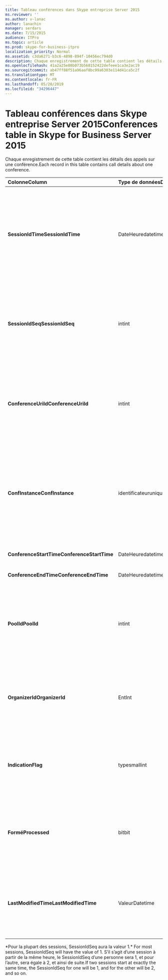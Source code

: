 ```yaml
---
title: Tableau conférences dans Skype entreprise Server 2015
ms.reviewer: ''
ms.author: v-lanac
author: lanachin
manager: serdars
ms.date: 7/15/2015
audience: ITPro
ms.topic: article
ms.prod: skype-for-business-itpro
localization_priority: Normal
ms.assetid: c3da6271-b3c6-4898-894f-10456ec794d0
description: Chaque enregistrement de cette table contient les détails des appels sur une conférence.
ms.openlocfilehash: 41a2a25e80b073b568152422defeee1ca3e2ac19
ms.sourcegitcommit: ab47ff88f51a96aaf8bc99a6303e114d41ca5c2f
ms.translationtype: MT
ms.contentlocale: fr-FR
ms.lasthandoff: 05/20/2019
ms.locfileid: "34296447"
---
```

# <a name="conferences-table-in-skype-for-business-server-2015"></a><span data-ttu-id="12b93-103">Tableau conférences dans Skype entreprise Server 2015</span><span class="sxs-lookup"><span data-stu-id="12b93-103">Conferences table in Skype for Business Server 2015</span></span>
 
<span data-ttu-id="12b93-104">Chaque enregistrement de cette table contient les détails des appels sur une conférence.</span><span class="sxs-lookup"><span data-stu-id="12b93-104">Each record in this table contains call details about one conference.</span></span>
  
|<span data-ttu-id="12b93-105">**Colonne**</span><span class="sxs-lookup"><span data-stu-id="12b93-105">**Column**</span></span>|<span data-ttu-id="12b93-106">**Type de données**</span><span class="sxs-lookup"><span data-stu-id="12b93-106">**Data Type**</span></span>|<span data-ttu-id="12b93-107">**Clé/Index**</span><span class="sxs-lookup"><span data-stu-id="12b93-107">**Key/Index**</span></span>|<span data-ttu-id="12b93-108">**Détails**</span><span class="sxs-lookup"><span data-stu-id="12b93-108">**Details**</span></span>|
|:-----|:-----|:-----|:-----|
|<span data-ttu-id="12b93-109">**SessionIdTime**</span><span class="sxs-lookup"><span data-stu-id="12b93-109">**SessionIdTime**</span></span> <br/> |<span data-ttu-id="12b93-110">DateHeure</span><span class="sxs-lookup"><span data-stu-id="12b93-110">datetime</span></span>  <br/> |<span data-ttu-id="12b93-111">Principal</span><span class="sxs-lookup"><span data-stu-id="12b93-111">Primary</span></span>  <br/> |<span data-ttu-id="12b93-112">Temps d’acquisition de la demande de conférence par l’agent CDR.</span><span class="sxs-lookup"><span data-stu-id="12b93-112">Time that the conference request was captured by the CDR agent.</span></span> <span data-ttu-id="12b93-113">Utilisé uniquement comme clé primaire pour identifier de manière unique une instance de conférence.</span><span class="sxs-lookup"><span data-stu-id="12b93-113">Used only as a primary key to uniquely identify a conference instance.</span></span>  <br/> |
|<span data-ttu-id="12b93-114">**SessionIdSeq**</span><span class="sxs-lookup"><span data-stu-id="12b93-114">**SessionIdSeq**</span></span> <br/> |<span data-ttu-id="12b93-115">int</span><span class="sxs-lookup"><span data-stu-id="12b93-115">int</span></span>  <br/> |<span data-ttu-id="12b93-116">Principal</span><span class="sxs-lookup"><span data-stu-id="12b93-116">Primary</span></span>  <br/> |<span data-ttu-id="12b93-117">IDENTIFIant de la session.</span><span class="sxs-lookup"><span data-stu-id="12b93-117">ID number to identify the session.</span></span> <span data-ttu-id="12b93-118">Utilisé conjointement avec **SessionIdTime** pour identifier de manière unique une instance de conférence.</span><span class="sxs-lookup"><span data-stu-id="12b93-118">Used in conjunction with **SessionIdTime** to uniquely identify a conference instance.</span></span> * <br/> |
|<span data-ttu-id="12b93-119">**ConferenceUriId**</span><span class="sxs-lookup"><span data-stu-id="12b93-119">**ConferenceUriId**</span></span> <br/> |<span data-ttu-id="12b93-120">int</span><span class="sxs-lookup"><span data-stu-id="12b93-120">int</span></span>  <br/> |<span data-ttu-id="12b93-121">Externes</span><span class="sxs-lookup"><span data-stu-id="12b93-121">Foreign</span></span>  <br/> |<span data-ttu-id="12b93-122">URI de conférence.</span><span class="sxs-lookup"><span data-stu-id="12b93-122">Conference URI.</span></span> <span data-ttu-id="12b93-123">Pour plus d’informations, reportez-vous [à la table ConferenceUris dans Skype entreprise Server 2015](conferenceuris.md) .</span><span class="sxs-lookup"><span data-stu-id="12b93-123">See the [ConferenceUris table in Skype for Business Server 2015](conferenceuris.md) for more information.</span></span> <br/> |
|<span data-ttu-id="12b93-124">**ConfInstance**</span><span class="sxs-lookup"><span data-stu-id="12b93-124">**ConfInstance**</span></span> <br/> |<span data-ttu-id="12b93-125">identificateur</span><span class="sxs-lookup"><span data-stu-id="12b93-125">uniqueidentifier</span></span>  <br/> | <br/> |<span data-ttu-id="12b93-126">Utile pour les conférences récurrentes; chaque instance d’une conférence périodique a le même **ConferenceUri**, mais aura un autre **ConfInstance**.</span><span class="sxs-lookup"><span data-stu-id="12b93-126">Useful for recurring conferences; each instance of a recurring conference has the same **ConferenceUri**, but will have a different **ConfInstance**.</span></span> <br/> |
|<span data-ttu-id="12b93-127">**ConferenceStartTime**</span><span class="sxs-lookup"><span data-stu-id="12b93-127">**ConferenceStartTime**</span></span> <br/> |<span data-ttu-id="12b93-128">DateHeure</span><span class="sxs-lookup"><span data-stu-id="12b93-128">datetime</span></span>  <br/> | <br/> |<span data-ttu-id="12b93-129">Heure de début de la Conférence.</span><span class="sxs-lookup"><span data-stu-id="12b93-129">Conference start time.</span></span>  <br/> |
|<span data-ttu-id="12b93-130">**ConferenceEndTime**</span><span class="sxs-lookup"><span data-stu-id="12b93-130">**ConferenceEndTime**</span></span> <br/> |<span data-ttu-id="12b93-131">DateHeure</span><span class="sxs-lookup"><span data-stu-id="12b93-131">datetime</span></span>  <br/> | <br/> |<span data-ttu-id="12b93-132">Heure de début de la Conférence.</span><span class="sxs-lookup"><span data-stu-id="12b93-132">Conference start time.</span></span>  <br/> |
|<span data-ttu-id="12b93-133">**PoolId**</span><span class="sxs-lookup"><span data-stu-id="12b93-133">**PoolId**</span></span> <br/> |<span data-ttu-id="12b93-134">int</span><span class="sxs-lookup"><span data-stu-id="12b93-134">int</span></span>  <br/> |<span data-ttu-id="12b93-135">Externes</span><span class="sxs-lookup"><span data-stu-id="12b93-135">Foreign</span></span>  <br/> |<span data-ttu-id="12b93-136">Numéro d’identification identifiant le regroupement dans lequel la Conférence a été capturée.</span><span class="sxs-lookup"><span data-stu-id="12b93-136">ID number to identify the pool in which the conference was captured.</span></span> <span data-ttu-id="12b93-137">Pour plus d’informations, voir la [table pools](pools.md) .</span><span class="sxs-lookup"><span data-stu-id="12b93-137">See the [Pools table](pools.md) for more information.</span></span> <br/> |
|<span data-ttu-id="12b93-138">**OrganizerId**</span><span class="sxs-lookup"><span data-stu-id="12b93-138">**OrganizerId**</span></span> <br/> |<span data-ttu-id="12b93-139">Ent</span><span class="sxs-lookup"><span data-stu-id="12b93-139">Int</span></span>  <br/> |<span data-ttu-id="12b93-140">Externes</span><span class="sxs-lookup"><span data-stu-id="12b93-140">Foreign</span></span>  <br/> |<span data-ttu-id="12b93-141">Numéro d’identification identifiant l’URI organisateur de la Conférence.</span><span class="sxs-lookup"><span data-stu-id="12b93-141">ID number to identify the organizer URI of this conference.</span></span> <span data-ttu-id="12b93-142">Pour plus d’informations, voir le [tableau utilisateurs](users.md) .</span><span class="sxs-lookup"><span data-stu-id="12b93-142">See the [Users table](users.md) for more information.</span></span> <br/> |
|<span data-ttu-id="12b93-143">**Indication**</span><span class="sxs-lookup"><span data-stu-id="12b93-143">**Flag**</span></span> <br/> |<span data-ttu-id="12b93-144">type</span><span class="sxs-lookup"><span data-stu-id="12b93-144">smallint</span></span>  <br/> || <span data-ttu-id="12b93-145">Masque binaire qui contient les attributs de la Conférence.</span><span class="sxs-lookup"><span data-stu-id="12b93-145">A bit mask that contains Conference Attributes.</span></span> <span data-ttu-id="12b93-146">Valeurs possibles :</span><span class="sxs-lookup"><span data-stu-id="12b93-146">Possible values are:</span></span> <br/>  <span data-ttu-id="12b93-147">0X01</span><span class="sxs-lookup"><span data-stu-id="12b93-147">0X01</span></span> <br/>  <span data-ttu-id="12b93-148">Synthetic</span><span class="sxs-lookup"><span data-stu-id="12b93-148">Synthetic</span></span> <br/>  <span data-ttu-id="12b93-149">Transaction</span><span class="sxs-lookup"><span data-stu-id="12b93-149">Transaction</span></span> <br/> |
|<span data-ttu-id="12b93-150">**Formé**</span><span class="sxs-lookup"><span data-stu-id="12b93-150">**Processed**</span></span> <br/> |<span data-ttu-id="12b93-151">bit</span><span class="sxs-lookup"><span data-stu-id="12b93-151">bit</span></span>  <br/> ||<span data-ttu-id="12b93-152">Champ interne utilisé par le service de surveillance.</span><span class="sxs-lookup"><span data-stu-id="12b93-152">Internal field used by the Monitoring service.</span></span>  <br/> <span data-ttu-id="12b93-153">Ce champ a été présenté dans Microsoft Lync Server 2013.</span><span class="sxs-lookup"><span data-stu-id="12b93-153">This field was introduced in Microsoft Lync Server 2013.</span></span>  <br/> |
|<span data-ttu-id="12b93-154">**LastModifiedTime**</span><span class="sxs-lookup"><span data-stu-id="12b93-154">**LastModifiedTime**</span></span> <br/> |<span data-ttu-id="12b93-155">Valeur</span><span class="sxs-lookup"><span data-stu-id="12b93-155">Datetime</span></span>  <br/> ||<span data-ttu-id="12b93-156">Pour une utilisation interne par le service de surveillance.</span><span class="sxs-lookup"><span data-stu-id="12b93-156">For internal use by the Monitoring service.</span></span>  <br/> <span data-ttu-id="12b93-157">Ce champ a été présenté dans Skype entreprise Server 2015.</span><span class="sxs-lookup"><span data-stu-id="12b93-157">This field was introduced in Skype for Business Server 2015.</span></span>  <br/> |
   
<span data-ttu-id="12b93-158">\*Pour la plupart des sessions, SessionIdSeq aura la valeur 1.</span><span class="sxs-lookup"><span data-stu-id="12b93-158">\* For most sessions, SessionIdSeq will have the value of 1.</span></span> <span data-ttu-id="12b93-159">S’il s’agit d’une session à partir de la même heure, le SessionIdSeq d’une personne sera 1, et pour l’autre, sera égale à 2, et ainsi de suite.</span><span class="sxs-lookup"><span data-stu-id="12b93-159">If two sessions start at exactly the same time, the SessionIdSeq for one will be 1, and for the other will be 2, and so on.</span></span>
  

